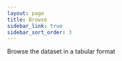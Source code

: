 ```yaml
---
layout: page
title: Browse
sidebar_link: true
sidebar_sort_order: 3
---
```


Browse the dataset in a tabular format